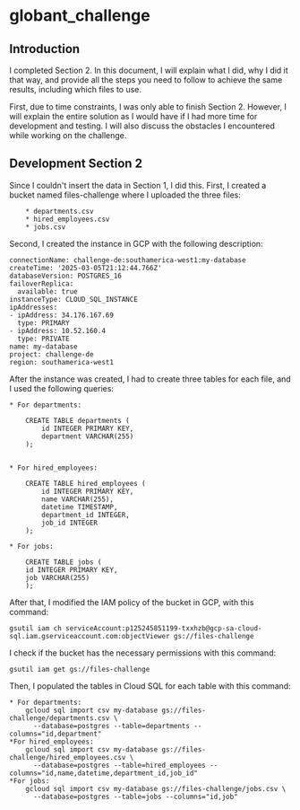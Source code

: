 # globant_challenge
## Introduction
I completed Section 2. In this document, I will explain what I did, why I did it that way, and provide all the steps you need to follow to achieve the same results, including which files to use.

First, due to time constraints, I was only able to finish Section 2. However, I will explain the entire solution as I would have if I had more time for development and testing. I will also discuss the obstacles I encountered while working on the challenge.

## Development Section 2

Since I couldn't insert the data in Section 1, I did this. First, I created a bucket named files-challenge where I uploaded the three files:
```
	* departments.csv
	* hired_employees.csv
	* jobs.csv
```

Second, I created the instance in GCP with the following description:
	
	connectionName: challenge-de:southamerica-west1:my-database
	createTime: '2025-03-05T21:12:44.766Z'
	databaseVersion: POSTGRES_16
	failoverReplica:
	  available: true
	instanceType: CLOUD_SQL_INSTANCE
	ipAddresses:
	- ipAddress: 34.176.167.69
	  type: PRIMARY
	- ipAddress: 10.52.160.4
	  type: PRIVATE
	name: my-database
	project: challenge-de
	region: southamerica-west1
	

After the instance was created, I had to create three tables for each file, and I used the following queries:

	* For departments:

		CREATE TABLE departments (
		    id INTEGER PRIMARY KEY,
		    department VARCHAR(255)
		);


	* For hired_employees:

		CREATE TABLE hired_employees (
		    id INTEGER PRIMARY KEY,
		    name VARCHAR(255),
		    datetime TIMESTAMP,
		    department_id INTEGER,
		    job_id INTEGER
		);

	* For jobs:
		
		CREATE TABLE jobs (
	    id INTEGER PRIMARY KEY,
	    job VARCHAR(255)
		);

After that, I modified the IAM policy of the bucket in GCP, with this command:
```
gsutil iam ch serviceAccount:p125245851199-txxhzb@gcp-sa-cloud-sql.iam.gserviceaccount.com:objectViewer gs://files-challenge
```

I check if the bucket has the necessary permissions with this command:
```
gsutil iam get gs://files-challenge
```

Then, I populated the tables in Cloud SQL for each table with this command:


	* For departments:
		gcloud sql import csv my-database gs://files-challenge/departments.csv \
		  --database=postgres --table=departments --columns="id,department"
	*For hired_employees:
		gcloud sql import csv my-database gs://files-challenge/hired_employees.csv \
		  --database=postgres --table=hired_employees --columns="id,name,datetime,department_id,job_id"
	*For jobs:
		gcloud sql import csv my-database gs://files-challenge/jobs.csv \
		  --database=postgres --table=jobs --columns="id,job"


